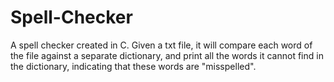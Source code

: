 # Spell-Checker
A spell checker created in C. Given a txt file, it will compare each word of the file against a separate dictionary, and print all the words it cannot find in the dictionary, indicating that these words are "misspelled".
